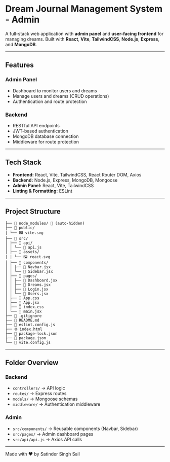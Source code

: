 # Dream Journal Management System - Admin

A full-stack web application with **admin panel** and **user-facing frontend** for managing dreams. Built with **React**, **Vite**, **TailwindCSS**, **Node.js**, **Express**, and **MongoDB**.

---

## Features

### Admin Panel

- Dashboard to monitor users and dreams
- Manage users and dreams (CRUD operations)
- Authentication and route protection

### Backend

- RESTful API endpoints
- JWT-based authentication
- MongoDB database connection
- Middleware for route protection

---

## Tech Stack

- **Frontend:** React, Vite, TailwindCSS, React Router DOM, Axios
- **Backend:** Node.js, Express, MongoDB, Mongoose
- **Admin Panel:** React, Vite, TailwindCSS
- **Linting & Formatting:** ESLint

---

## Project Structure

```
├── 📁 node_modules/ 🚫 (auto-hidden)
├── 📁 public/
│ └── 🖼️ vite.svg
├── 📁 src/
│ ├── 📁 api/
│ │ └── 📄 api.js
│ ├── 📁 assets/
│ │ └── 🖼️ react.svg
│ ├── 📁 components/
│ │ ├── 📄 Navbar.jsx
│ │ └── 📄 Sidebar.jsx
│ ├── 📁 pages/
│ │ ├── 📄 Dashboard.jsx
│ │ ├── 📄 Dreams.jsx
│ │ ├── 📄 Login.jsx
│ │ └── 📄 Users.jsx
│ ├── 🎨 App.css
│ ├── 📄 App.jsx
│ ├── 🎨 index.css
│ └── 📄 main.jsx
├── 🚫 .gitignore
├── 📖 README.md
├── 📄 eslint.config.js
├── 🌐 index.html
├── 📄 package-lock.json
├── 📄 package.json
└── 📄 vite.config.js
```

---

## Folder Overview

### Backend

- `controllers/` → API logic
- `routes/` → Express routes
- `models/` → Mongoose schemas
- `middleware/` → Authentication middleware

### Admin

- `src/components/` → Reusable components (Navbar, Sidebar)
- `src/pages/` → Admin dashboard pages
- `src/api/api.js` → Axios API calls

---

Made with ❤️ by Satinder Singh Sall

```

```

```

```
